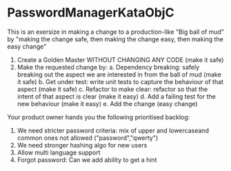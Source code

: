 # PasswordManagerKataObjC

This is an exersize in making a change to a production-like "Big ball of mud" by 
"making the change safe, then making the change easy, then making the easy change"

1. Create a Golden Master WITHOUT CHANGING ANY CODE (make it safe)
2. Make the requested change by:
  a. Dependency breaking: safely breaking out the aspect we are interested in from the ball of mud (make it safe)
  b. Get under test: write unit tests to capture the behaviour of that aspect (make it safe)
  c. Refactor to make clear: refactor so that the intent of that aspect is clear (make it easy)
  d. Add a failing test for the new behaviour (make it easy)
  e. Add the change (easy change)
  
 Your product owner hands you the following prioritised backlog:
  1. We need stricter password criteria: mix of upper and lowercaseand common ones not allowed ("password","qwerty")
  2. We need stronger hashing algo for new users
  3. Allow multi language support
  4. Forgot password: Can we add ability to get a hint
